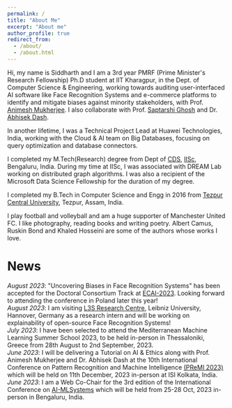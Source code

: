 ```yaml
---
permalink: /
title: "About Me"
excerpt: "About me"
author_profile: true
redirect_from: 
  - /about/
  - /about.html
---
```


Hi, my name is Siddharth and I am a 3rd year PMRF (Prime Minister's Research Fellowship) Ph.D student at IIT Kharagpur, in the Dept. of Computer Science & Engineering, working towards auditing user-interfaced AI software like Face Recognition Systems and e-commerce platforms to identify and mitigate biases against minority stakeholders, with Prof. [Animesh Mukherjee](https://cse.iitkgp.ac.in/~animeshm/). I also  collaborate with Prof. [Saptarshi Ghosh](https://sites.google.com/site/saptarshighosh/) and Dr. [Abhisek Dash](https://sites.google.com/site/abhisek0193/).

In another lifetime, I was a Technical Project Lead at Huawei Technologies, India, working with the Cloud & AI team on Big Databases, focusing on query optimization and database connectors.

I completed my M.Tech(Research) degree from Dept of [CDS](https://cds.iisc.ac.in/), [IISc](https://iisc.ac.in/), Bengaluru, India. During my time at IISc, I was associated with DREAM Lab working on distributed graph algorithms. I was also a recipient of the Microsoft Data Science Fellowship for the duration of my degree. 

I completed my B.Tech in Computer Science and Engg in 2016 from [Tezpur Central University](http://www.tezu.ernet.in/), Tezpur, Assam, India. 

I play football and volleyball and am a huge supporter of Manchester United FC. I like photography, reading books and writing poetry. Albert Camus, Ruskin Bond and Khaled Hosseini are some of the authors whose works I love. 


News
======
_August 2023_: "Uncovering Biases in Face Recognition Systems" has been accepted for the Doctoral Consortium Track at [ECAI-2023](https://ecai2023.eu/callsforDC). Looking forward to attending the conference in Poland later this year!      
_August 2023_: I am visiting [L3S Research Centre](https://www.l3s.de/), Leibniz University, Hannover, Germany as a research intern and will be working on explainability of open-source Face Recognition Systems!      
_July 2023_: I have been selected to attend the Mediterranean Machine Learning Summer School 2023, to be held in-person in Thessaloniki, Greece from 28th August to 2nd September, 2023.     
_June 2023_: I will be delivering a Tutorial on AI & Ethics along with Prof. Animesh Mukherjee and Dr. Abhisek Dash at the 10th International Conference on Pattern Recognition and Machine Intelligence [(PReMI 2023)](https://www.isical.ac.in/~premi23/preconference_tutorials.html) which will be held on 11th December, 2023 in-person at ISI Kolkata, India.    
_June 2023_: I am a Web Co-Chair for the 3rd edition of the International Conference on [AI-MLSystems](https://www.aimlsystems.org/2023/organising-committee/) which will be held from 25-28 Oct, 2023 in-person in Bengaluru, India.    
